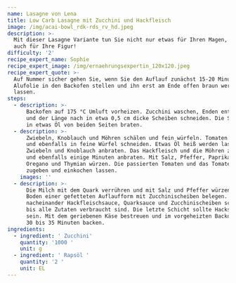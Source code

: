 ```yaml
---
name: Lasagne von Lena
title: Low Carb Lasagne mit Zucchini und Hackfleisch
image: /img/acai-bowl_rdk-rds_rv_hd.jpeg
description: >-
  Mit dieser Lasagne Variante tun Sie nicht nur etwas für Ihren Magen, sondern
  auch für Ihre Figur! 
difficulty: '2'
recipe_expert_name: Sophie
recipe_expert_image: /img/ernaehrungsexpertin_120x120.jpeg
recipe_expert_quote: >-
  Auf Nummer sicher gehen Sie, wenn Sie den Auflauf zunächst 15-20 Minuten mit
  Alufolie in den Backofen stellen und ihn erst am Ende offen braun werden
  lassen.
steps:
  - description: >-
      Backofen auf 175 °C Umluft vorheizen. Zucchini waschen, Enden entfernen
      und der Länge nach in etwa 0,5 cm dicke Scheiben schneiden. Die Scheiben
      in etwas Öl von beiden Seiten braten.
  - description: >-
      Zwiebeln, Knoblauch und Möhren schälen und fein würfeln. Tomaten waschen
      und ebenfalls in feine Würfel schneiden. Etwas Öl heiß werden lassen und
      Zwiebeln und Knoblauch anbraten. Das Hackfleisch und die Möhren zugeben
      und ebenfalls einige Minuten anbraten. Mit Salz, Pfeffer, Paprikapulver,
      Oregano und Thymian würzen. Die passierten Tomaten und das Tomatenmark
      zugeben und einkochen lassen.
    images: ''
  - description: >-
      Die Milch mit dem Quark verrühren und mit Salz und Pfeffer würzen. Den
      Boden einer gefetteten Auflaufform mit Zucchinischeiben belegen. Jetzt
      nacheinander Hackfleischsauce, Quarksauce und Zucchinischeiben schichten,
      bis alle Zutaten verbraucht sind. Die letzte Schicht sollte Hacksauce
      sein. Mit dem geriebenen Käse bestreuen und im vorgeheizten Backofen ca.
      30 bis 35 Minuten backen.
ingredients:
  - ingredient: ' Zucchini'
    quantity: '1000 '
    unit: g
  - ingredient: ' Rapsöl '
    quantity: '2 '
    unit: EL
---
```


